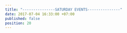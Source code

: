```yaml
---
title: "---------------SATURDAY EVENTS---------------"
date: 2017-07-04 16:33:00 +07:00
published: false
position: 20
---
```


